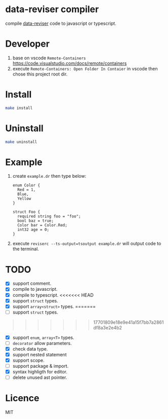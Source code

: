 # data-reviser compiler
compile [data-reviser](https://github.com/CoinXu/data-reviser) code to javascript or typescript.

# Developer
1. base on vscode `Remote-Containers` https://code.visualstudio.com/docs/remote/containers
2. execute `Remote-Containers: Open Folder In Contaier` in vscode then chose this project root dir.

# Install
```bash
make install
```

# Uninstall
```bash
make uninstall
```

# Example
1. create `example.dr` then type below:
   ```
   enum Color {
     Red = 1,
     Blue,
     Yellow
   }

   struct Foo {
     required string foo = "foo";
     bool baz = true;
     Color bar = Color.Red;
     int32 age = 0;
   }
   ```
2. execute `reviserc --ts-output=tsoutput example.dr` will output code to the terminal.

# TODO
+ [x] support comment.
+ [x] compile to javascript.
+ [x] compile to typescript.
<<<<<<< HEAD
+ [x] support `struct` types.
+ [x] support `array<struct>` types.
=======
+ [ ] support `struct` types.
>>>>>>> 17701809e18e9e41a15f7bb7a2861df8a3e2e4b2
+ [x] support `enum`, `array<T>` types.
+ [ ] `decorator` allow parameters.
+ [x] check data type.
+ [x] support nested statement
+ [x] support scope.
+ [ ] support package & import.
+ [x] syntax highligth for editor.
+ [ ] delete unused ast pointer.

# Licence
MIT
